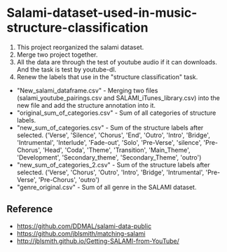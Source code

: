 # Salami-dataset-used-in-music-structure-classification

1. This project reorganized the salami dataset.
2. Merge two project together.
3. All the data are through the test of youtube audio if it can downloads. And the task is test by youtube-dl.
4. Renew the labels that use in the "structure classification" task.
  
*  "New_salami_dataframe.csv" - Merging two files (salami_youtube_pairings.csv and SALAMI_iTunes_library.csv) into the new file and add the structure annotation into it.
*  "original_sum_of_categories.csv" - Sum of all categories of structure labels.
*  "new_sum_of_categories.csv" - Sum of the structure labels after selected. 
('Verse', 'Silence', 'Chorus', 'End', 'Outro', 'Intro', 'Bridge', 'Intrumental', 'Interlude', 'Fade-out', 'Solo', 'Pre-Verse', 'silence', 'Pre-Chorus', 'Head', 'Coda', 'Theme', 'Transition', 'Main_Theme', 'Development', 'Secondary_theme', 'Secondary_Theme', 'outro')
*  "new_sum_of_categories_2.csv" - Sum of the structure labels after selected.
('Verse', 'Chorus', 'Outro', 'Intro', 'Bridge', 'Intrumental', 'Pre-Verse', 'Pre-Chorus', 'outro')
*  "genre_original.csv" - Sum of all genre in the SALAMI dataset.

## Reference
*  https://github.com/DDMAL/salami-data-public 
*  https://github.com/jblsmith/matching-salami 
*  http://jblsmith.github.io/Getting-SALAMI-from-YouTube/ 
